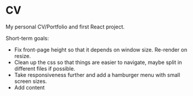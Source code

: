 # CV
My personal CV/Portfolio and first React project.

Short-term goals:
- Fix front-page height so that it depends on window size. Re-render on resize.
- Clean up the css so that things are easier to navigate, maybe split in different files if possible.
- Take responsiveness further and add a hamburger menu with small screen sizes.
- Add content
